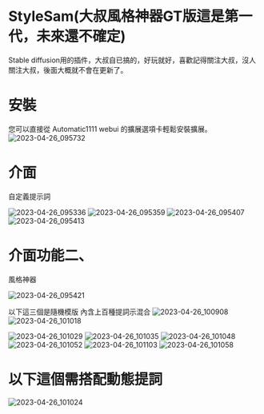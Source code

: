 # StyleSam(大叔風格神器GT版這是第一代，未來還不確定)
Stable diffusion用的插件，大叔自已搞的，好玩就好，喜歡記得關注大叔，沒人關注大叔，後面大概就不會在更新了。

# 安裝
您可以直接從 Automatic1111 webui 的擴展選項卡輕鬆安裝擴展。 
![2023-04-26_095732](https://user-images.githubusercontent.com/117613420/234446376-30ce75a7-c5cd-496c-abef-43347c72cc07.png)

# 介面
自定義提示詞

![2023-04-26_095336](https://user-images.githubusercontent.com/117613420/234445985-84555d07-f39e-48d2-b603-ca7f710a32b4.png)
![2023-04-26_095359](https://user-images.githubusercontent.com/117613420/234445992-dd1565a5-9bdd-404b-bc3d-31a7a070f97d.png)
![2023-04-26_095407](https://user-images.githubusercontent.com/117613420/234445995-d82e944d-f38a-44d8-b08d-8374454aad48.png)
![2023-04-26_095413](https://user-images.githubusercontent.com/117613420/234445998-dda768ea-aeac-4ebe-b0bd-4c98cd846bf0.png)

# 介面功能二、
風格神器

![2023-04-26_095421](https://user-images.githubusercontent.com/117613420/234446000-e1838ea6-9735-4237-85ae-db3b44adc180.png)

以下這三個是隨機模版
內含上百種提詞示混合
![2023-04-26_100908](https://user-images.githubusercontent.com/117613420/234448056-7a9ec44d-2ddc-43ad-897e-d2dff9bbdd9c.png)
![2023-04-26_101018](https://user-images.githubusercontent.com/117613420/234448296-cb5b1174-0918-4531-9f7d-48a5765a9410.png)

![2023-04-26_101029](https://user-images.githubusercontent.com/117613420/234448309-ec329db1-b74c-4abb-ba28-d7057a596223.png)
![2023-04-26_101035](https://user-images.githubusercontent.com/117613420/234448316-4df3b19e-6e19-4f25-8c62-c4b618695e90.png)
![2023-04-26_101048](https://user-images.githubusercontent.com/117613420/234448328-cd2527d3-f0e1-4def-aa20-02d35b5bc5d1.png)
![2023-04-26_101052](https://user-images.githubusercontent.com/117613420/234448333-fcb0a266-e4a2-44c7-a32a-2ffedae26dca.png)
![2023-04-26_101103](https://user-images.githubusercontent.com/117613420/234448352-537b78d5-612e-4622-8dd3-257b4c1f2f71.png)
![2023-04-26_101058](https://user-images.githubusercontent.com/117613420/234448345-7d5f9e04-c11b-495c-bd1d-b2a67823a3dd.png)
# 以下這個需搭配動態提詞
![2023-04-26_101024](https://user-images.githubusercontent.com/117613420/234448301-2e9321ff-a627-417e-ac3d-49ababa8f5a2.png)
